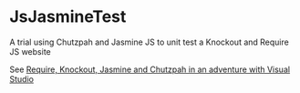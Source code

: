 # JsJasmineTest
A trial using Chutzpah and Jasmine JS to unit test a Knockout and Require JS website

See [Require, Knockout, Jasmine and Chutzpah in an adventure with Visual Studio](https://medium.com/@jonathantwite/require-knockout-jasmine-and-chutzpah-in-an-adventure-with-visual-studio-f582d43f2234)
